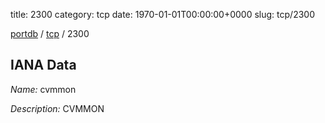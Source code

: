 title: 2300
category: tcp
date: 1970-01-01T00:00:00+0000
slug: tcp/2300

[portdb](/) / [tcp](/category/tcp.html) / 2300


## IANA Data

_Name:_ cvmmon

_Description:_ CVMMON

